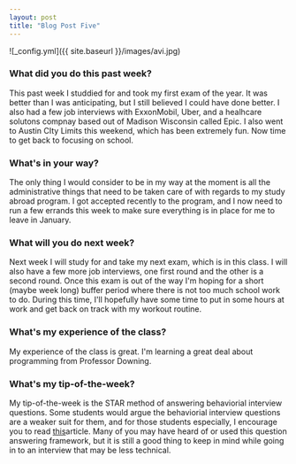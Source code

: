 ```yaml
---
layout: post
title: "Blog Post Five"
---
```


![_config.yml]({{ site.baseurl }}/images/avi.jpg)

### What did you do this past week?
This past week I studdied for and took my first exam of the year. It was better than I was anticipating, but I still believed I could have done better. I also had a few job interviews with ExxonMobil, Uber, and a healhcare solutons compnay based out of Madison Wisconsin called Epic. I also went to Austin CIty Limits this weekend, which has been extremely fun. Now time to get back to focusing on school.


### What's in your way?
The only thing I would consider to be in my way at the moment is all the administrative things that need to be taken care of with regards to my study abroad program. I got accepted recently to the program, and I now need to run a few errands this week to make sure everything is in place for me to leave in January. 

### What will you do next week?
Next week I will study for and take my next exam, which is in this class. I will also have a few more job interviews, one first round and the other is a second round. Once this exam is out of the way I'm hoping for a short (maybe week long) buffer period where there is not too much school work to do. During this time, I'll hopefully have some time to put in some hours at work and get back on track with my workout routine. 

### What's my experience of the class?
My experience of the class is great. I'm learning a great deal about programming from Professor Downing. 

### What's my tip-of-the-week?
My tip-of-the-week is the STAR method of answering behaviorial interview questions. Some students would argue the behaviorial interview questions are a weaker suit for them, and for those students especially, I encourage you to read [this](https://careercenter.lehigh.edu/node/145 )article. Many of you may have heard of or used this question answering framework, but it is still a good thing to keep in mind while going in to an interview that may be less technical.


